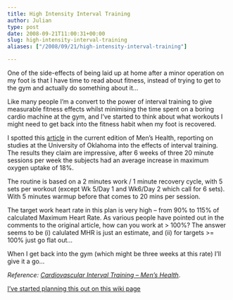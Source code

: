 ```yaml
---
title: High Intensity Interval Training
author: Julian
type: post
date: 2008-09-21T11:00:31+00:00
slug: high-intensity-interval-training 
aliases: ["/2008/09/21/high-intensity-interval-training"]

---
```

One of the side-effects of being laid up at home after a minor operation on my foot is that I have time to read about fitness, instead of trying to get to the gym and actually do something about it…

Like many people I’m a convert to the power of interval training to give measurable fitness effects whilst minimising the time spent on a boring cardio machine at the gym, and I’ve started to think about what workouts I might need to get back into the fitness habit when my foot is recovered.

I spotted this [article][1] in the current edition of Men’s Health, reporting on studies at the University of Oklahoma into the effects of interval training. The results they claim are impressive, after 6 weeks of three 20 minute sessions per week the subjects had an average increase in maximum oxygen uptake of 18%.

The routine is based on a 2 minutes work / 1 minute recovery cycle, with 5 sets per workout (except Wk 5/Day 1 and Wk6/Day 2 which call for 6 sets). With 5 minutes warmup before that comes to 20 mins per session.

The target work heart rate in this plan is very high – from 90% to 115% of calculated Maximum Heart Rate. As various people have pointed out in the comments to the original article, how can you work at > 100%? The answer seems to be (i) calulated MHR is just an estimate, and (ii) for targets >= 100% just go flat out…

When I get back into the gym (which might be three weeks at this rate) I’ll give it a go…

<cite>Reference: <a href="https://www.menshealth.com/cda/article.do?site=MensHealth&channel=fitness&category=cardio.activities&conitem=3d812c4d88ee9110VgnVCM10000013281eac____">Cardiovascular Interval Training &#8211; Men&#8217;s Health</a></cite>.

<ins datetime="2008-09-21T12:03:57+00:00">I&#8217;ve started planning this out on <a href="https://www.synesthesia.co.uk/wikka/IntervalTrainingPlan">this wiki page</a></ins>

 [1]: https://www.menshealth.com/cda/article.do?site=MensHealth&channel=fitness&category=cardio.activities&conitem=3d812c4d88ee9110VgnVCM10000013281eac____